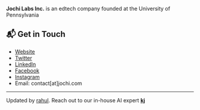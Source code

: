 **Jochi Labs Inc.** is an edtech company founded at the University of Pennsylvania

## 📬 Get in Touch

- [Website](www.jochi.com)
- [Twitter](www.x.com/usejochi)
- [LinkedIn](https://www.linkedin.com/company/jochi)
- [Facebook](https://www.facebook.com/usejochi/)
- [Instagram](https://www.instagram.com/jochi/)
- Email: contact[at]jochi.com

---

Updated by [rahul](github.com/rnambs). Reach out to our in-house AI expert **[kj](github.com/kjaisingh)**
